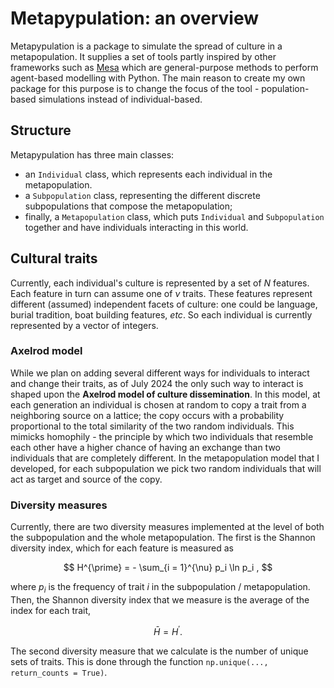 # Metapypulation: an overview

Metapypulation is a package to simulate the spread of culture in a metapopulation. It supplies a set of tools partly inspired by other frameworks such as [Mesa](https://mesa.readthedocs.io/en/stable/overview.html) which are general-purpose methods to perform agent-based modelling with Python. The main reason to create my own package for this purpose is to change the focus of the tool - population-based simulations instead of individual-based.

## Structure

Metapypulation has three main classes:

- an `Individual` class, which represents each individual in the metapopulation. 
- a `Subpopulation` class, representing the different discrete subpopulations that compose the metapopulation;
- finally, a `Metapopulation` class, which puts `Individual` and `Subpopulation` together and have individuals interacting in this world. 

## Cultural traits

Currently, each individual's culture is represented by a set of $N$ features. Each feature in turn can assume one of $\nu$ traits. These features represent different (assumed) independent facets of culture: one could be language, burial tradition, boat building features, *etc*. So each individual is currently represented by a vector of integers.

### Axelrod model

While we plan on adding several different ways for individuals to interact and change their traits, as of July 2024 the only such way to interact is shaped upon the **Axelrod model of culture dissemination**. In this model, at each generation an individual is chosen at random to copy a trait from a neighboring source on a lattice; the copy occurs with a probability proportional to the total similarity of the two random individuals. This mimicks homophily - the principle by which two individuals that resemble each other have a higher chance of having an exchange than two individuals that are completely different. In the metapopulation model that I developed, for each subpopulation we pick two random individuals that will act as target and source of the copy.

### Diversity measures

Currently, there are two diversity measures implemented at the level of both the subpopulation and the whole metapopulation. The first is the Shannon diversity index, which for each feature is measured as

$$ H^{\prime} = - \sum_{i = 1}^{\nu} p_i \ln p_i , $$

where $p_i$ is the frequency of trait $i$ in the subpopulation / metapopulation. Then, the Shannon diversity index that we measure is the average of the index for each trait,

$$ \bar{H} = H^{\prime} .$$

The second diversity measure that we calculate is the number of unique sets of traits. This is done through the function `np.unique(..., return_counts = True)`.

